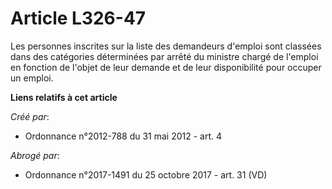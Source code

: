 # Article L326-47

Les personnes inscrites sur la liste des demandeurs d'emploi sont classées dans des catégories déterminées par arrêté du
ministre chargé de l'emploi en fonction de l'objet de leur demande et de leur disponibilité pour occuper un emploi.

**Liens relatifs à cet article**

_Créé par_:

  - Ordonnance n°2012-788 du 31 mai 2012 - art. 4

_Abrogé par_:

  - Ordonnance n°2017-1491 du 25 octobre 2017 - art. 31 (VD)
